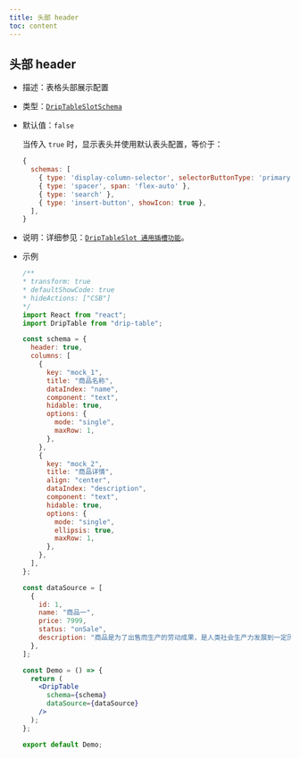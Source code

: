 ```yaml
---
title: 头部 header
toc: content
---
```


## 头部 header

- 描述：表格头部展示配置
- 类型：[`DripTableSlotSchema`](/drip-table/types/slot-schema)
- 默认值：`false`

    当传入 `true` 时，显示表头并使用默认表头配置，等价于：

    ```javascript
    {
      schemas: [
        { type: 'display-column-selector', selectorButtonType: 'primary' },
        { type: 'spacer', span: 'flex-auto' },
        { type: 'search' },
        { type: 'insert-button', showIcon: true },
      ],
    }
    ```

- 说明：详细参见：[`DripTableSlot 通用插槽功能`](/drip-table/slot)。

- 示例

    ```jsx
    /**
    * transform: true
    * defaultShowCode: true
    * hideActions: ["CSB"]
    */
    import React from "react";
    import DripTable from "drip-table";

    const schema = {
      header: true,
      columns: [
        {
          key: "mock_1",
          title: "商品名称",
          dataIndex: "name",
          component: "text",
          hidable: true,
          options: {
            mode: "single",
            maxRow: 1,
          },
        },
        {
          key: "mock_2",
          title: "商品详情",
          align: "center",
          dataIndex: "description",
          component: "text",
          hidable: true,
          options: {
            mode: "single",
            ellipsis: true,
            maxRow: 1,
          },
        },
      ],
    };

    const dataSource = [
      {
        id: 1,
        name: "商品一",
        price: 7999,
        status: "onSale",
        description: "商品是为了出售而生产的劳动成果，是人类社会生产力发展到一定历史阶段的产物，是用于交换的劳动产品。",
      },
    ];

    const Demo = () => {
      return (
        <DripTable
          schema={schema}
          dataSource={dataSource}
        />
      );
    };

    export default Demo;
    ```
